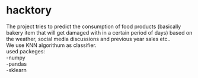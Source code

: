# hacktory
The project tries to predict the consumption of food products (basically bakery item that will get damaged with in a certain period of days) based on the weather, social media discussions and previous year sales etc..  
We use KNN algorithum as classifier.  
used packeges:  
 -numpy  
 -pandas  
 -sklearn  
